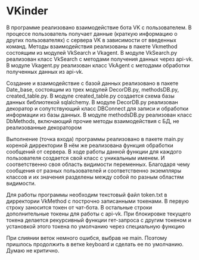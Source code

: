 # VKinder
В программе реализовано взаимодействие бота VK с пользователем.
В процессе пользователь получает данные (краткую информацию о других пользователях) с сервера VK в зависимости от введенных команд.
Методы взаимодействия реализованы в пакете Vkmethod состоящим из модулей VkSearch и Vkagent.
В модуле VkSearch.py реализован класс VkSearch с методами получения данных через api-vk.
В модуле Vkagent.py реализован класс VkAgent с методами обработки полученных данных из api-vk.

Создание и взаимодействие с базой данных реализовано в пакете Date_base, состоящим из трех модулей DecorDB.py, methodsDB.py, created_table.py.
В модуле created_table.py создается схема базы данных библиотекой sqlalchemy.
В модуле DecorDB.py реализован декоратор и сопутствующий класс DBConnect для записи и обработки информации из базы данных.
В модуле methodsDB.py реализован класс DbMethods, включающий прочие методы взаимодействия с БД, не реализованные декоратором

Выполнение (точка входа) программы реализовано в пакете main.py кореной дирректории
В нём же реализована функция обработки сообщений от сервера.
В ходе работы данной функции для каждого пользователя создается свой класс с уникальным именем. И соответственно своя область видимости переменных.
Благодаря чему сообщения от разных пользователей и соответственно экземпляры классов и их значения разделены между собой по разным областям видимости.

Для работы программы необходим текстовый файл token.txt в дирректории VkMethod с построчно записанными токенами. В первую строку заносится токен от чат-бота.
В остальные строки дополнительные токены для работы с api-vk.
При блокировке текущего токена делается рекурсивный функции гет-запроса с другим токеном и установкой этого токена по умолчанию через специальную функцию

При слиянии веток немного ошибся, выбрав не main. Поэтому пришлось продолжить в ветке keyboard и сделать ее по умолчанию. Думаю не критично.
